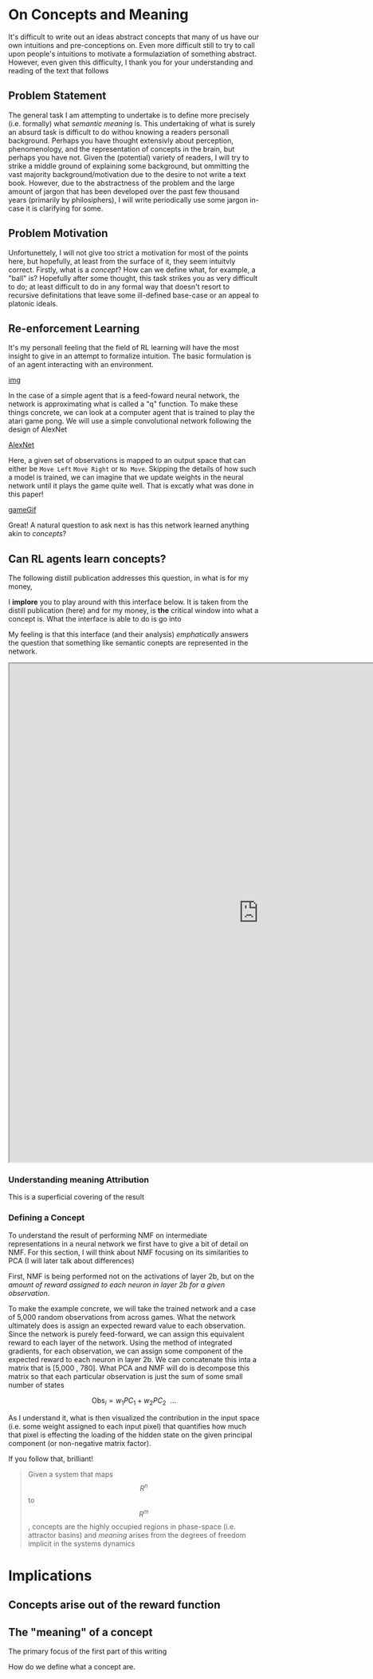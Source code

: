 # On Concepts and Meaning

It's difficult to write out an ideas abstract concepts that many of us have our own intuitions and pre-conceptions on. Even more difficult still to try to call upon people's intuitions to motivate a formulaziation of something abstract. However, even given this difficulty, I thank you for your understanding and reading of the text that follows

## Problem Statement

The general task I am attempting to undertake is to define more precisely (i.e. formally) what *semantic meaning* is. This undertaking of what is surely an absurd task is difficult to do withou knowing a readers personall background. Perhaps you have thought extensivly about perception, phenomenology, and the representation of concepts in the brain, but perhaps you have not. Given the (potential) variety of readers, I will try to strike a middle ground of explaining some background, but ommitting the vast majority background/motivation due to the desire to not write a text book. However, due to the abstractness of the problem and the large amount of jargon that has been developed over the past few thousand years (primarily by philosiphers), I will write periodically use some jargon in-case it is clarifying for some. 

## Problem Motivation

Unfortunettely, I will not give too strict a motivation for most of the points here, but hopefully, at least from the surface of it, they seem intuitvly correct. Firstly, what is a *concept*? How can we define what, for example, a "ball" is? Hopefully after some thought, this task strikes you as very difficult to do; at least difficult to do in any formal way that doesn't resort to recursive definitations that leave some ill-defined base-case or an appeal to platonic ideals. 

## Re-enforcement Learning

It's my personall feeling that the field of RL learning will have the most insight to give in an attempt to formalize intuition. The basic formulation is of an agent interacting with an environment.

[img](rl_image.svg)

In the case of a simple agent that is a feed-foward neural network, the network is approximating what is called a "q" function. To make these things concrete, we can look at a computer agent that is trained to play the atari game pong. We will use a simple convolutional network following the design of AlexNet

[AlexNet](alexNet.svg)

Here, a given set of observations is mapped to an output space that can either be `Move Left` `Move Right` or `No Move`. Skipping the details of how such a model is trained, we can imagine that we update weights in the neural network until it plays the game quite well. That is excatly what was done in this paper!

[gameGif]()

Great! A natural question to ask next is has this network learned anything akin to *concepts*? 

## Can RL agents learn concepts?

The following distill publication addresses this question, in what is for my money, 

I **implore** you to play around with this interface below. It is taken from the distill publication (here) and for my money, is **the** critical window into what a concept is. What the interface is able to do is go into 

My feeling is that this interface (and their analysis) *emphatically* answers the question that something like semantic conepts are represented in the network. 

<iframe src="https://smazurchuk.github.io/assets/static_pages/understanding_rl/" title="RL Visualization" width="1000" height="1000"></iframe>


### Understanding meaning Attribution

This is a superficial covering of the result 

### Defining a Concept

To understand the result of performing NMF on intermediate representations in a neural network we first have to give a bit of detail on NMF. For this section, I will think about NMF focusing on its similarities to PCA (I will later talk about differences)

First, NMF is being performed not on the activations of layer 2b, but on the *amount of reward assigned to each neuron in layer 2b for a given observation*.

To make the example concrete, we will take the trained network and a case of 5,000 random observations from across games. What the network ultimately does is assign an expected reward value to each observation. Since the network is purely feed-forward, we can assign this equivalent reward to each layer of the network. Using the method of integrated gradients, for each observation, we can assign some component of the expected reward to each neuron in layer 2b. We can concatenate this inta a matrix that is [5,000 , 780]. What PCA and NMF will do is decompose this matrix so that each particular observation is just the sum of some small number of states

$$ \text{Obs}_i = w_1 PC_1 + w_2 PC_2  \ \ ... $$

As I understand it, what is then visualized the contribution in the input space (i.e. some weight assigned to each input pixel) that quantifies how much that pixel is effecting the loading of the hidden state on the given principal component (or non-negative matrix factor).

If you follow that, brilliant!

> Given a system that maps $$ R^n $$  to $$R^m$$, concepts are the highly occupied regions in phase-space (i.e. attractor basins) and *meaning* arises from the degrees of freedom implicit in the systems dynamics

# Implications

## Concepts arise out of the reward function



## The "meaning" of a concept


The primary focus of the first part of this writing

How do we define what a concept are.
